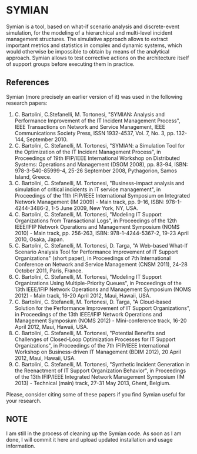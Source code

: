 # SYMIAN

Symian is a tool, based on what-if scenario analysis and discrete-event
simulation, for the modeling of a hierarchical and multi-level incident
management structures. The simulative approach allows to extract important
metrics and statistics in complex and dynamic systems, which would otherwise be
impossible to obtain by means of the analytical approach. Symian allows to test
corrective actions on the architecture itself of support groups before
executing them in practice.


## References

Symian (more precisely an earlier version of it) was used in the following
research papers:

1. C. Bartolini, C.Stefanelli, M. Tortonesi, "SYMIAN: Analysis and Performance
   Improvement of the IT Incident Management Process", IEEE Transactions on
   Network and Service Management, IEEE Communications Society Press, ISSN
   1932-4537, Vol. 7, No. 3, pp. 132-144, September 2010.
2. C. Bartolini, C. Stefanelli, M. Tortonesi, "SYMIAN: a Simulation Tool for
   the Optimization of the IT Incident Management Process", in Proceedings of
   19th IFIP/IEEE International Workshop on Distributed Systems: Operations and
   Management (DSOM 2008), pp. 83-94, ISBN: 978-3-540-85999-4, 25-26 September
   2008, Pythagorion, Samos Island, Greece.
3. C. Bartolini, C. Stefanelli, M. Tortonesi, "Business-impact analysis and
   simulation of critical incidents in IT service management", in Proceedings
   of the 11th IFIP/IEEE International Symposium on Integrated Network Management
   (IM 2009) - Main track, pp. 9-16, ISBN: 978-1-4244-3486-2, 1-5 June 2009, New
   York, NY, USA.
4. C. Bartolini, C. Stefanelli, M. Tortonesi, "Modeling IT Support
   Organizations from Transactional Logs", in Proceedings of the 12th IEEE/IFIP
   Network Operations and Management Symposium (NOMS 2010) - Main track, pp.
   256-263, ISBN: 978-1-4244-5367-2, 19-23 April 2010, Osaka, Japan.
5. C. Bartolini, C. Stefanelli, M. Tortonesi, D. Targa, "A Web-based What-If
   Scenario Analysis Tool for Performance Improvement of IT Support
   Organizations" (short paper), in Proceedings of 7th International Conference on
   Network and Service Management (CNSM 2011), 24-28 October 2011, Paris, France.
6. C. Bartolini, C. Stefanelli, M. Tortonesi, "Modeling IT Support
   Organizations Using Multiple-Priority Queues", in Proceedings of the 13th
   IEEE/IFIP Network Operations and Management Symposium (NOMS 2012) - Main track,
   16-20 April 2012, Maui, Hawaii, USA.
7. C. Bartolini, C. Stefanelli, M. Tortonesi, D. Targa, "A Cloud-based Solution
   for the Performance Improvement of IT Support Organizations", in Proceedings
   of the 13th IEEE/IFIP Network Operations and Management Symposium (NOMS 2012) -
   Mini-conference track, 16-20 April 2012, Maui, Hawaii, USA.
8. C. Bartolini, C. Stefanelli, M. Tortonesi, "Potential Benefits and
   Challenges of Closed-Loop Optimization Processes for IT Support
   Organizations", in Proceedings of the 7th IFIP/IEEE International Workshop on
   Business-driven IT Management (BDIM 2012), 20 April 2012, Maui, Hawaii, USA.
9. C. Bartolini, C. Stefanelli, M. Tortonesi, "Synthetic Incident Generation in
   the Reenactment of IT Support Organization Behavior", in Proceedings of the
   13th IFIP/IEEE Integrated Network Management Symposium (IM 2013) - Technical
   (main) track, 27-31 May 2013, Ghent, Belgium.

Please, consider citing some of these papers if you find Symian useful for your
research.


## NOTE

I am still in the process of cleaning up the Symian code. As soon as I am done,
I will commit it here and upload updated installation and usage information.

